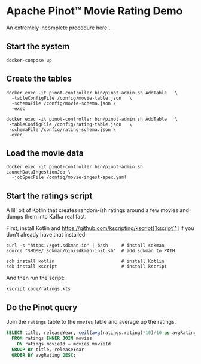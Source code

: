 # Apache Pinot™ Movie Rating Demo

An extremely incomplete procedure here...

## Start the system

```
docker-compose up
```

## Create the tables

```
docker exec -it pinot-controller bin/pinot-admin.sh AddTable   \
  -tableConfigFile /config/movie-table.json   \
  -schemaFile /config/movie-schema.json \
  -exec
 ```

 ```
docker exec -it pinot-controller bin/pinot-admin.sh AddTable   \
  -tableConfigFile /config/rating-table.json   \
  -schemaFile /config/rating-schema.json \
  -exec
 ```

 ## Load the movie data

```
docker exec -it pinot-controller bin/pinot-admin.sh LaunchDataIngestionJob \
  -jobSpecFile /config/movie-ingest-spec.yaml
```

 ## Start the ratings script

 A lil' bit of Kotlin that creates random-ish ratings around a few movies and dumps them into Kafka real fast.

First, install Kotlin and https://github.com/kscripting/kscript[`kscript`^] if you don't already have that installed:

```
curl -s "https://get.sdkman.io" | bash     # install sdkman
source "$HOME/.sdkman/bin/sdkman-init.sh"  # add sdkman to PATH

sdk install kotlin                         # install Kotlin
sdk install kscript                        # install kscript
```

And then run the script:

```
kscript code/ratings.kts
```

 ## Do the Pinot query

 Join the `ratings` table to the `movies` table and average up the ratings.

```sql
SELECT title, releaseYear, ceil(avg(ratings.rating)*10)/10 as avgRating
  FROM ratings INNER JOIN movies 
    ON ratings.movieId = movies.movieId
  GROUP BY title, releaseYear
  ORDER BY avgRating DESC;
```
